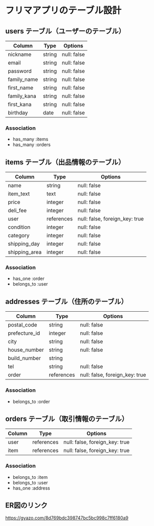 <!-- # README

This README would normally document whatever steps are necessary to get the
application up and running.

Things you may want to cover:

* Ruby version

* System dependencies

* Configuration

* Database creation

* Database initialization

* How to run the test suite

* Services (job queues, cache servers, search engines, etc.)

* Deployment instructions

* ... -->

# フリマアプリのテーブル設計

## users テーブル（ユーザーのテーブル）

| Column      | Type   | Options     |
| ----------- | ------ | ----------- |
| nickname    | string | null: false |
| email       | string | null: false |
| password    | string | null: false |
| family_name | string | null: false |
| first_name  | string | null: false |
| family_kana | string | null: false |
| first_kana  | string | null: false |
| birthday    | date   | null: false |

### Association

- has_many :items
- has_many :orders

## items テーブル（出品情報のテーブル）

| Column        | Type        | Options                        |
| ------------- | ----------- | ------------------------------ |
| name          | string      | null: false                    |
| item_text     | text        | null: false                    |
| price         | integer     | null: false                    |
| deli_fee      | integer     | null: false                    |
| user          | references  | null: false, foreign_key: true |
| condition     | integer     | null: false                    |
| category      | integer     | null: false                    |
| shipping_day  | integer     | null: false                    |
| shipping_area | integer     | null: false                    |

### Association

- has_one :order
- belongs_to :user

## addresses テーブル（住所のテーブル）

| Column        | Type       | Options                        |
| ------------- | ---------- | ------------------------------ |
| postal_code   | string     | null: false                    |
| prefecture_id | integer    | null: false                    |
| city          | string     | null: false                    |
| house_number  | string     | null: false                    |
| build_number  | string     |                                |
| tel           | string     | null: false                    |
| order         | references | null: false, foreign_key: true |

### Association

- belongs_to :order

## orders テーブル（取引情報のテーブル）

| Column        | Type       | Options                        |
| ------------- | ---------- | ------------------------------ |
| user          | references | null: false, foreign_key: true |
| item          | references | null: false, foreign_key: true |

### Association

- belongs_to :item
- belongs_to :user
- has_one :address

## ER図のリンク
https://gyazo.com/8d769bdc398747bc5bc998c7ff6180a9